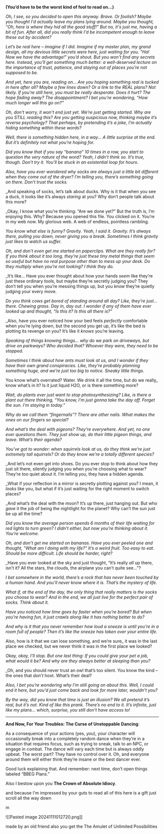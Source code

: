 **(You’d have to be the worst kind of fool to read on...)**

_Oh, I see, so you decided to open this anyway. Brave. Or foolish? Maybe you thought I'd actually leave my plans lying around. Maybe you thought, “Oh, here is where they hid all the good stuff!” But no, it's just me, having a bit of fun. After all, did you really think I'd be incompetent enough to leave these out by accident?_

_Let’s be real here – imagine if I did. Imagine if my master plan, my grand design, all my devious little secrets were here, just waiting for you. "Ha! Now we have the advantage!" you’d shout. But you won't find any secrets here. Instead, you’ll get something much better: a well-deserved lecture on the importance of trust, patience, and staying out of places you’re not supposed to be._

_And yet, here you are, reading on... Are you hoping something real is tucked in here after all? Maybe a few lines down? Or a link to the REAL plans? Not likely. If you're still here, you must be really desperate. Does it hurt? The hope fading away? The disappointment? I bet you’re wondering, “How much longer will this go on?”_

_Oh, don't worry, it won’t end just yet. We’re just getting started. Why are you STILL reading this? Are you getting suspicious now, thinking maybe it’s reverse psychology? That perhaps, by pretending it’s a joke, I’m actually hiding something within these words?_

_Well, there is something hidden here, in a way... A little surprise at the end. But it’s definitely not what you’re hoping for._

_Did you know that if you say “banana” 10 times in a row, you start to question the very nature of the word? Yeah, I didn’t think so. It’s true, though. Don’t try it. You’ll be stuck in an existential loop for hours._

_Also, have you ever wondered why socks are always just a little bit different when they come out of the dryer? I’m telling you, there’s something going on there. Don’t trust the socks._

_And speaking of socks, let’s talk about ducks. Why is it that when you see a duck, it looks like it’s always _staring_ at you? Why don’t people talk about this more?

_Okay, I know what you’re thinking: “Are we done yet?” But the truth is, I’m enjoying this. Why? Because you opened this file. You clicked on it. You’re in my web now. My glorious web. A web of endless, pointless rambling.

_You know what else is funny? Gravity. Yeah, I said it. Gravity. It’s always there, pulling you down, never giving you a break. Sometimes I think gravity just likes to watch us suffer._

_Oh, and don’t even get me started on paperclips. What are they really for? If you think about it too long, they’re just these tiny metal things that seem so useful but have no real purpose other than to mess up your desk. Do they multiply when you’re not looking? I think they do._

_It’s like… Have you ever thought about how your hands _seem_ like they’re just these ordinary tools, but maybe they’re secretly judging you? They don’t tell you when you’re messing things up, but you _know_ they’re quietly judging your every move.

_Do you think cows get bored of standing around all day? Like, they’re just... there. Chewing grass. Day in, day out. I wonder if any of them have ever looked up and thought, “Is this it? Is this all there is?”_

_Also, have you ever noticed how your bed feels _perfectly_ comfortable when you’re lying down, but the second you get up, it’s like the bed is plotting its revenge on you? It’s like it _knows_ you’re leaving.

_Speaking of things knowing things… why do we park on driveways, but drive on parkways? Who decided that? Whoever they were, they need to be stopped._

_Sometimes I think about how ants must look at us, and I wonder if they have their own grand conspiracies. Like, they’re probably planning something huge, and we’re just too big to notice. Sneaky little things._

You know what’s overrated? Water. We drink it all the time, but do we really_ know what’s in it? Is it just liquid H2O, or is there something more?

_Wait, do plants ever just want to stop photosynthesizing? Like, is there a plant out there thinking, “You know, I’m just gonna take the day off. Forget the sun. I’m staying in today.”_

_Why do we call them “fingernails”? There are other nails. What makes the ones on our fingers so special?_

_And what’s the deal with pigeons? They’re everywhere. And yet, no one ever questions them. They just show up, do their little pigeon things, and leave. What’s their agenda?_

_You’ve got to wonder: when squirrels look at us, do they think we’re just extremely tall squirrels? Or do they know we’re a totally different species?_

_And let’s not even get into shoes. Do you ever stop to think about how they just sit there, silently judging you when you’re choosing what to wear? They’re _too_ quiet about it. I’m telling you, they have a hidden agenda.

_What if your reflection in a mirror is secretly plotting against you? I mean, it _looks_ like you, but what if it’s just waiting for the right moment to switch places?

_And what’s the deal with the moon? It’s up there, just hanging out. But who _gave_ it the job of being the nightlight for the planet? Why can’t the sun just be up all the time?

_Did you know the average person spends 6 months of their life waiting for red lights to turn green? I didn’t either, but now you’re thinking about it. You’re welcome._

_Oh, and don’t get me started on bananas. Have you ever peeled one and thought, “What am I doing with my life?” It’s a weird fruit. Too easy to eat. Should be more difficult. Life should be harder, right?_

_Have you ever looked at the sky and just thought, “It’s really _all_ up there, isn’t it? All the stars, the clouds, the airplane you can’t quite see…”?

_I bet somewhere in the world, there’s a rock that has never been touched by a human hand. And you’ll never know where it is. That’s the mystery of life._

_What if, at the end of the day, the only thing that really matters is the socks you choose to wear? And in the end, we all just live for the perfect pair of socks. Think about it._

_Have you noticed how time goes by faster when you’re bored? But when you’re having fun, it just crawls along like it has nothing better to do?_

_And why is it that you never remember how loud a sneeze is until you’re in a room full of people? Then it’s like the sneeze has taken over your entire life._

Also, how is it that we can lose something, and we’re sure_ it was in the last place we checked, but we never think it was in the first place we looked?

_Okay, okay, I’ll stop. But one last thing: If you could give your pet a job, what would it be? And why are they always better at sleeping than you?_

_Oh, and you should never trust an owl that’s too silent. You know the kind – the ones that _don’t_ hoot. What’s their deal?

_Also, I bet you’re wondering why I’m still going on about this. Well, I could end it here, but you’d just come back and look for more later, wouldn’t you?_

_By the way, did you know that time is just an illusion? We all pretend it’s real, but it’s not. Kind of like this prank. There’s no end to it. It’s infinite, just like my plans… which, surprise, you still don’t have access to!_

---

**And Now, For Your Troubles: The Curse of Unstoppable Dancing**:

As a consequence of your actions (yes, _you_), your character will occasionally break into a completely random dance when they’re in a situation that requires focus, such as trying to sneak, talk to an NPC, or engage in combat. The dance will vary each time but is always oddly upbeat. The worst part? They have no control over it. Oh, and everyone around them will either think they’re insane or the best dancer ever.

Good luck explaining that. And remember: next time, don’t open things labeled “BBEG Plans.”

Also I bestow upon you **The Crown of Absolute Idiocy**.

and because I'm impressed by your guts to read all of this here is a gift just scroll all the way down
    
 
    







   
 
 
 
 
 
 
 
 
 
 
 
 
 
 
 

 
 
 
 
 
 
 
 
 
 

 
 
 
 
 
 
 
 
 
 
 
 
 
 
 
 
 
 
 
 
 
 
 
 
 
 
 
 
 
 
 
 
 
 
 
 
 
 
 m
 
 
 
 
 
 
 
 
 
 
 
 
 
 
 
 
 
 
 
 
 
 
 
 
 
 
 
 
 
 
 
 
 
 
 
 
 
 
 
 
 
 
 
 
 
 
 
 
 
 
 
 
 
 
 
 
 
 
 
 
 
 
 
 
 
 
 
 
 
 
 
 
 
 
 
 
 
 
 
 
 
 
 
 
 
 
 
 
 
 
 
 
 
 
 
 
 
 
 
 
 
 
 
 
 
 
 
 
 
 
 ![[Pasted image 20241111012720.png]]

made by an old friend
also you get the The Amulet of Unlimited Possibilities
